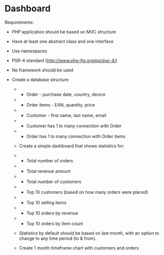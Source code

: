 # Dashboard 

Requirements:

   * PHP application should be based on MVC structure
   * Have at least one abstract class and one interface
   * Use namespaces
   * PSR-4 standard (http://www.php-fig.org/psr/psr-4/)
   * No framework should be used
 
 * Create a database structure
   * * Order - purchase date, country, device
   * * Order items - EAN, quantity, price
   * * Customer - first name, last name, email
   * * Customer has 1 to many connection with Order
   * * Order has 1 to many connection with Order items

   * Create a simple dashboard that shows statistics for:
   * * Total number of orders
   * * Total revenue amount
   * * Total number of customers

   * * Top 10 customers (based on how many orders were placed)
   * * Top 10 selling items
   * * Top 10 orders by revenue
   * * Top 10 orders by item count
   
   * Statistics by default should be based on last month, with an option to change to any time period (to & from).
   * Create 1 month timeframe chart with customers and orders 
